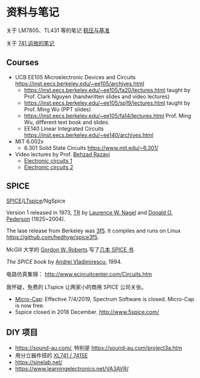 <h1>资料与笔记</h1>

关于 LM7805、TL431 等的笔记 [稳压与基准](regulator.md)

关于 [741 运放的笔记](741.md)

## Courses

* UCB EE105 Microelectronic Devices and Circuits <https://inst.eecs.berkeley.edu/~ee105/archives.html>
    * <https://inst.eecs.berkeley.edu/~ee105/fa20/lectures.html> taught by Prof. Clark Nguyen (handwritten slides and video lectures)
    * <https://inst.eecs.berkeley.edu/~ee105/sp19/lectures.html> taught by Prof. Ming Wu (PPT slides)
    * <https://inst.eecs.berkeley.edu/~ee105/fa14/lectures.html> Prof. Ming Wu, different text book and slides.
    * EE140 Linear Integrated Circuits <https://inst.eecs.berkeley.edu/~ee140/archives.html>
* MIT 6.002x
    * 6.301 Solid State Circuits <https://www.mit.edu/~6.301/>
* Video lectures by Prof. [Behzad Razavi](https://www.seas.ucla.edu/brweb/director.html)
    * [Electronic circuits 1](https://www.youtube.com/watch?v=yQDfVJzEymI&list=PLiDoPUX9nLkJ8dnPgKoVEOiAb8BfulKRR)
    * [Electronic circuits 2](https://www.youtube.com/watch?v=pK2elUcXWzs&list=PLOKCSCGG776qj6mncVzBHMEnWu64hCH0M)

## SPICE

[SPICE](https://en.wikipedia.org/wiki/SPICE)/[LTspice](https://www.analog.com/en/resources/technical-articles/spice-differentiation.html)/NgSpice

Version 1 released in 1973, [TR](https://www2.eecs.berkeley.edu/Pubs/TechRpts/1973/22871.html) by [Laurence W. Nagel](https://www.researchgate.net/profile/Laurence-Nagel) and [Donald O. Pederson](https://en.wikipedia.org/wiki/Donald_Pederson) (1925~2004).

The lase release from Berkeley was [3f5](https://ptolemy.berkeley.edu/projects/embedded/pubs/downloads/spice/index.htm). It compiles and runs on Linux <https://github.com/hedhyw/spice3f5>.

McGill 大学的 [Gordon W. Roberts](https://www.ece.mcgill.ca/~grober4/ROBERTS/Welcome.html) 写了[几本 SPICE 书](https://www.ece.mcgill.ca/~grober4/ROBERTS/My_Textbooks.html)

_The SPICE book_ by [Andrei Vladimirescu](https://scholar.google.com/citations?user=ppZ1RtAAAAAJ&hl=en), 1994.

电路仿真集锦： <http://www.ecircuitcenter.com/Circuits.htm>


我怀疑，免费的 LTspice 让两家小的商用 SPICE 公司关张。

* [Micro-Cap](https://en.wikipedia.org/wiki/Micro-Cap): Effective 7/4/2019, Spectrum Software is closed. Micro-Cap is now free.
* 5spice closed in 2018 December. <http://www.5spice.com/>


## DIY 项目

* <https://sound-au.com/>, 特别是 <https://sound-au.com/project3a.htm>
* 用分立器件搭的 [XL741 / 741SE](https://wiki.evilmadscientist.com/741)
* <https://sinelab.net/>
* <https://www.learningelectronics.net/VA3AVR/>


